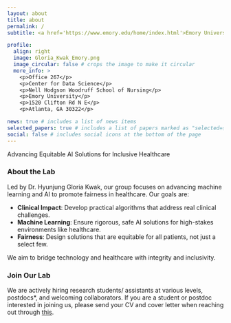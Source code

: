 ```yaml
---
layout: about
title: about
permalink: /
subtitle: <a href='https://www.emory.edu/home/index.html'>Emory University</a>. Atlanta, GA

profile:
  align: right
  image: Gloria_Kwak_Emory.png
  image_circular: false # crops the image to make it circular
  more_info: >
    <p>Office 267</p>
    <p>Center for Data Science</p>
    <p>Nell Hodgson Woodruff School of Nursing</p>
    <p>Emory University</p>
    <p>1520 Clifton Rd N E</p>
    <p>Atlanta, GA 30322</p>

news: true # includes a list of news items
selected_papers: true # includes a list of papers marked as "selected={true}"
social: false # includes social icons at the bottom of the page
---
```


Advancing Equitable AI Solutions for Inclusive Healthcare
<br>

### About the Lab
Led by Dr. Hyunjung Gloria Kwak, our group focuses on advancing machine learning and AI to promote fairness in healthcare. Our goals are:

- **Clinical Impact**: Develop practical algorithms that address real clinical challenges.
- **Machine Learning**: Ensure rigorous, safe AI solutions for high-stakes environments like healthcare.
- **Fairness**: Design solutions that are equitable for all patients, not just a select few.

We aim to bridge technology and healthcare with integrity and inclusivity.

### Join Our Lab
We are actively hiring research students/ assistants at various levels, postdocs*, and welcoming collaborators. If you are a student or postdoc interested in joining us, please send your CV and cover letter when reaching out through <a href='mailto:hkwak30@emory.edu'>this</a>.

<!--
Write your biography here. Tell the world about yourself. Link to your favorite [subreddit](http://reddit.com). You can put a picture in, too. The code is already in, just name your picture `prof_pic.jpg` and put it in the `img/` folder.

Put your address / P.O. box / other info right below your picture. You can also disable any of these elements by editing `profile` property of the YAML header of your `_pages/about.md`. Edit `_bibliography/papers.bib` and Jekyll will render your [publications page](/al-folio/publications/) automatically.

Link to your social media connections, too. This theme is set up to use [Font Awesome icons](https://fontawesome.com/) and [Academicons](https://jpswalsh.github.io/academicons/), like the ones below. Add your Facebook, Twitter, LinkedIn, Google Scholar, or just disable all of them.
-->